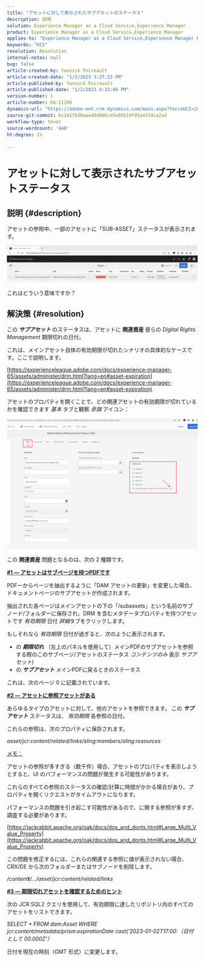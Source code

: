 ```yaml
---
title: "アセットに対して表示されたサブアセットのステータス"
description: 説明
solution: Experience Manager as a Cloud Service,Experience Manager
product: Experience Manager as a Cloud Service,Experience Manager
applies-to: "Experience Manager as a Cloud Service,Experience Manager 6.5,Experience Manager"
keywords: "KCS"
resolution: Resolution
internal-notes: null
bug: false
article-created-by: Yannick Poireault
article-created-date: "1/2/2023 3:27:23 PM"
article-published-by: Yannick Poireault
article-published-date: "1/2/2023 4:33:46 PM"
version-number: 1
article-number: KA-21206
dynamics-url: "https://adobe-ent.crm.dynamics.com/main.aspx?forceUCI=1&pagetype=entityrecord&etn=knowledgearticle&id=b9a935ed-b18a-ed11-81ac-6045bd006ce9"
source-git-commit: bc341f6d0aae48d606ce5e85b19f85a4334ca2ad
workflow-type: tm+mt
source-wordcount: '448'
ht-degree: 2%

---
```


# アセットに対して表示されたサブアセットステータス

## 説明 {#description}


アセットの参照中、一部のアセットに「SUB-ASSET」ステータスが表示されます。

![](assets/___798b0791-ba8a-ed11-81ac-6045bd006ce9___.png)

これはどういう意味ですか？


## 解決策 {#resolution}


この <b>*サブアセット</b>* のステータスは、アセットに <b>関連資産</b> 彼らの *Digital Rights Management* 期限切れの日付。

これは、メインアセット自体の有効期限が切れたシナリオの具体的なケースです。ここで説明します。

[https://experienceleague.adobe.com/docs/experience-manager-65/assets/administer/drm.html?lang=en#asset-expiration](https://experienceleague.adobe.com/docs/experience-manager-65/assets/administer/drm.html?lang=en#asset-expiration)

アセットのプロパティを開くことで、どの関連アセットの有効期限が切れているかを確認できます *基本* タブと観察 *赤旗* アイコン：

![](assets/6269940b-b98a-ed11-81ac-6045bd006ce9.png)



この <b>関連資産</b> 問題となるのは、次の 2 種類です。

<u><b>#1 — アセットはサブページを持つPDFです</b></u>

PDFーからページを抽出するように「DAM アセットの更新」を変更した場合、ドキュメントページのサブアセットが作成されます。

抽出された各ページはメインアセットの下の「/subassets」という名前のサブノード/フォルダーに保存され、DRM を含むメタデータプロパティを持つアセットです *有効期限* 日付 *詳細*&#x200B;タブをクリックします。

もしそれなら *有効期限* 日付が過ぎると、次のように表示されます。

- の <b>*期限切れ</b>* （左上のパネルを使用して）メインPDFのサブアセットを参照する際のこのサブページ/アセットのステータス *コンテンツのみ* 表示 *サブアセット*)
- の <b>*サブアセット</b>* メインPDFに戻るときのステータス


これは、次のページ 0 に記載されています。



<u><b>#2 — アセットに参照アセットがある</b></u>

あらゆるタイプのアセットに対して、他のアセットを参照できます。 この <b>*サブアセット</b>* ステータスは、 *有効期限* 各参照の日付。

これらの参照は、次のプロパティに保存されます。

*asset/jcr:content/related/links/sling:members/sling:resources*

<u>メモ：</u>

アセットの参照が多すぎる（数千件）場合、アセットのプロパティを表示しようとすると、UI のパフォーマンスの問題が発生する可能性があります。

これらのすべての参照のステータスの確認/計算に時間がかかる場合があり、プロパティを開くリクエストがタイムアウトになります。

パフォーマンスの問題を引き起こす可能性があるので、に関する参照が多すぎ、調査する必要があります。

[https://jackrabbit.apache.org/oak/docs/dos_and_donts.html#Large_Multi_Value_Property](https://jackrabbit.apache.org/oak/docs/dos_and_donts.html#Large_Multi_Value_Property)

この問題を修正するには、これらの関連する参照に値が表示されない場合、CRX/DE から次のフォルダーまたはサブノードを削除します。

*/content<b>t</b>/.../asset/jcr:content/related/links*



<u><b>#3 — 期限切れアセットを確認するためのヒント</b></u>

次の JCR SQL2 クエリを使用して、有効期限に達したリポジトリ内のすべてのアセットをリストできます。

*SELECT \* FROM dam:Asset WHERE jcr:content/metadata/prism:expirationDate cast(&#39;2023-01-02T17:00:（日付として 00.000Z&#39;）*



日付を現在の時刻（GMT 形式）に変更します。
